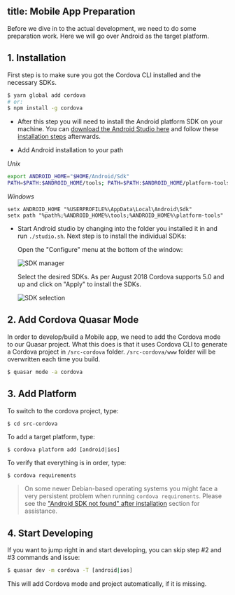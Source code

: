 title: Mobile App Preparation
---
Before we dive in to the actual development, we need to do some preparation work. Here we will go over Android as the target platform.

## 1. Installation
First step is to make sure you got the Cordova CLI installed and the necessary SDKs.
```bash
$ yarn global add cordova
# or:
$ npm install -g cordova
```

* After this step you will need to install the Android platform SDK on your machine. You can [download the Android Studio here](https://developer.android.com/studio/index.html) and follow these [installation steps](https://developer.android.com/studio/install.html) afterwards.

* Add Android installation to your path

*Unix*
``` bash
export ANDROID_HOME="$HOME/Android/Sdk"
PATH=$PATH:$ANDROID_HOME/tools; PATH=$PATH:$ANDROID_HOME/platform-tools
```

*Windows*
``` command
setx ANDROID_HOME "%USERPROFILE%\AppData\Local\Android\Sdk"
setx path "%path%;%ANDROID_HOME%\tools;%ANDROID_HOME%\platform-tools"
```

* Start Android studio by changing into the folder you installed it in and run `./studio.sh`. Next step is to install the individual SDKs:

  Open the "Configure" menu at the bottom of the window:

  ![SDK manager](/images/Android-Studio-SDK-Menu.png "SDK manager")

  Select the desired SDKs. As per August 2018 Cordova supports 5.0 and up and click on "Apply" to install the SDKs.

  ![SDK selection](/images/Android-Studio-SDK-selection.png "SDK selection")

## 2. Add Cordova Quasar Mode
In order to develop/build a Mobile app, we need to add the Cordova mode to our Quasar project. What this does is that it uses Cordova CLI to generate a Cordova project in `/src-cordova` folder. `/src-cordova/www` folder will be overwritten each time you build.
```bash
$ quasar mode -a cordova
```

## 3. Add Platform
To switch to the cordova project, type:
```
$ cd src-cordova
```

To add a target platform, type:
```
$ cordova platform add [android|ios]
```

To verify that everything is in order, type:
```bash
$ cordova requirements
```
> On some newer Debian-based operating systems you might face a very persistent problem when running `cordova requirements`. Please see the ["Android SDK not found" after installation](/guide/cordova-troubleshooting-and-tips.html#Android-SDK-not-found-after-installation-of-the-SDK) section for assistance.

## 4. Start Developing
If you want to jump right in and start developing, you can skip step #2 and #3 commands and issue:
```bash
$ quasar dev -m cordova -T [android|ios]
```
This will add Cordova mode and project automatically, if it is missing.
